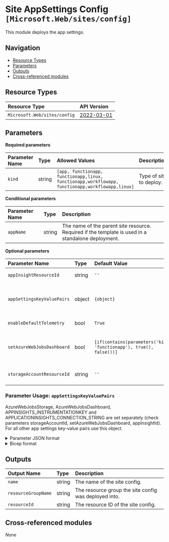 # Site AppSettings Config `[Microsoft.Web/sites/config]`

This module deploys the app settings.

## Navigation

- [Resource Types](#Resource-Types)
- [Parameters](#Parameters)
- [Outputs](#Outputs)
- [Cross-referenced modules](#Cross-referenced-modules)

## Resource Types

| Resource Type | API Version |
| :-- | :-- |
| `Microsoft.Web/sites/config` | [2022-03-01](https://learn.microsoft.com/en-us/azure/templates/Microsoft.Web/sites) |

## Parameters

**Required parameters**

| Parameter Name | Type | Allowed Values | Description |
| :-- | :-- | :-- | :-- |
| `kind` | string | `[app, functionapp, functionapp,linux, functionapp,workflowapp, functionapp,workflowapp,linux]` | Type of site to deploy. |

**Conditional parameters**

| Parameter Name | Type | Description |
| :-- | :-- | :-- |
| `appName` | string | The name of the parent site resource. Required if the template is used in a standalone deployment. |

**Optional parameters**

| Parameter Name | Type | Default Value | Description |
| :-- | :-- | :-- | :-- |
| `appInsightResourceId` | string | `''` | Resource ID of the app insight to leverage for this resource. |
| `appSettingsKeyValuePairs` | object | `{object}` | The app settings key-value pairs except for AzureWebJobsStorage, AzureWebJobsDashboard, APPINSIGHTS_INSTRUMENTATIONKEY and APPLICATIONINSIGHTS_CONNECTION_STRING. |
| `enableDefaultTelemetry` | bool | `True` | Enable telemetry via a Globally Unique Identifier (GUID). |
| `setAzureWebJobsDashboard` | bool | `[if(contains(parameters('kind'), 'functionapp'), true(), false())]` | For function apps. If true the app settings "AzureWebJobsDashboard" will be set. If false not. In case you use Application Insights it can make sense to not set it for performance reasons. |
| `storageAccountResourceId` | string | `''` | Required if app of kind functionapp. Resource ID of the storage account to manage triggers and logging function executions. |


### Parameter Usage: `appSettingsKeyValuePairs`

AzureWebJobsStorage, AzureWebJobsDashboard, APPINSIGHTS_INSTRUMENTATIONKEY and APPLICATIONINSIGHTS_CONNECTION_STRING are set separately (check parameters storageAccountId, setAzureWebJobsDashboard, appInsightId).
For all other app settings key-value pairs use this object.

<details>

<summary>Parameter JSON format</summary>

```json
"appSettingsKeyValuePairs": {
    "value": [
        {
            "name": "key1",
            "value": "val1"
        },
        {
            "name": "key2",
            "value": "val2"
        }
    ]
}
```

</details>

<details>

<summary>Bicep format</summary>

```bicep
appSettingsKeyValuePairs: [
    {
        name: 'key1'
        value: 'val1'
    }
    {
        name: 'key2'
        value: 'val2'
    }
]
```

</details>
<p>

## Outputs

| Output Name | Type | Description |
| :-- | :-- | :-- |
| `name` | string | The name of the site config. |
| `resourceGroupName` | string | The resource group the site config was deployed into. |
| `resourceId` | string | The resource ID of the site config. |

## Cross-referenced modules

_None_
